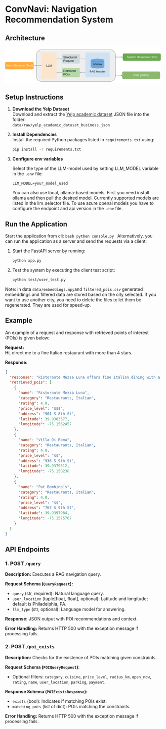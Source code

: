 
# ConvNavi: Navigation Recommendation System
## Architecture

<center><img src="./figures/architecture.svg" alt="Architecture of ConvNavi" width="600"></center>

## Setup Instructions

1. **Download the Yelp Dataset**  
   Download and extract the [Yelp academic dataset](https://business.yelp.com/data/resources/open-dataset/) JSON file into the folder:  
   `data/raw/yelp_academic_dataset_business.json`

2. **Install Dependencies**  
   Install the required Python packages listed in `requirements.txt` using:  
   ```bash
   pip install -r requirements.txt
   ```

3. **Configure env variables**

   Select the type of the LLM-model used by setting LLM_MODEL variable in the `.env` file:
   ```
   LLM_MODEL=your_model_used
   ```
   You can also use local, ollama-based models. First you need install [ollama](ollama.com) and then pull the desired model. Currently supported models are listed in the llm_selector file.
   To use azure openai models you have to configure the endpoint and api version in the `.env` file.

## Run the Application

   Start the application from cli:
    ```bash
      python console.py
      ``` 
   Alternatively, you can run the application as a server and send the requests via a client:

   1. Start the FastAPI server by running:  
      ```bash
      python app.py
      ```  
   2. Test the system by executing the client test script:  
      ```bash
      python test/user_test.py
      ```

   Note: in data `data/embeddings.npy`and `filtered_pois.csv` generated embeddings and filtered data are stored
   based on the city selected. If you want to use another city, you need to delete the files to let them be regenerated. They are used for speed-up.

## Example

An example of a request and response with retrieved points of interest (POIs) is given below:

**Request:**  
Hi, direct me to a fine Italian restaurant with more than 4 stars.

**Response:**  
```json
{
  "response": "Ristorante Mezza Luna offers fine Italian dining with a 4.0 rating and upscale ambiance. Shall I navigate you there?",
  "retrieved_pois": [
    {
      "name": "Ristorante Mezza Luna",
      "category": "Restaurants, Italian",
      "rating": 4.0,
      "price_level": "$$$",
      "address": "901 S 8th St",
      "latitude": 39.9383377,
      "longitude": -75.1562457
    },
    {
      "name": "Villa Di Roma",
      "category": "Restaurants, Italian",
      "rating": 4.0,
      "price_level": "$$",
      "address": "936 S 9th St",
      "latitude": 39.9379512,
      "longitude": -75.158238
    },
    {
      "name": "Pat Bombino's",
      "category": "Restaurants, Italian",
      "rating": 4.0,
      "price_level": "$$",
      "address": "767 S 9th St",
      "latitude": 39.9397984,
      "longitude": -75.1575767
    }
  ]
}
```


## API Endpoints

### 1. POST `/query`

**Description:** Executes a RAG navigation query.

**Request Schema (`QueryRequest`):**
- `query` (str, required): Natural language query.
- `user_location` (tuple[float, float], optional): Latitude and longitude; default is Philadelphia, PA.
- `llm_type` (str, optional): Language model for answering.

**Response:** JSON output with POI recommendations and context.

**Error Handling:** Returns HTTP 500 with the exception message if processing fails.

### 2. POST `/poi_exists`

**Description:** Checks for the existence of POIs matching given constraints.

**Request Schema (`POIQueryRequest`):**
- Optional filters: `category`, `cuisine`, `price_level`, `radius_km`, `open_now`, `rating`, `name`, `user_location`, `parking`, `payment`.

**Response Schema (`POIExistsResponse`):**
- `exists` (bool): Indicates if matching POIs exist.
- `matching_pois` (list of dict): POIs matching the constraints.

**Error Handling:** Returns HTTP 500 with the exception message if processing fails.
